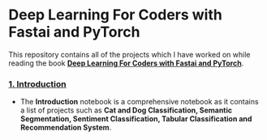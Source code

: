 # **Deep Learning For Coders with Fastai and PyTorch**

This repository contains all of the projects which I have worked on while reading the book [**Deep Learning For Coders with Fastai and PyTorch**](https://course.fast.ai/#). 

### [**1. Introduction**](https://github.com/ThinamXx/Fastai/tree/main/1.%20Introduction)
- The **Introduction** notebook is a comprehensive notebook as it contains a list of projects such as **Cat and Dog Classification, Semantic Segmentation, Sentiment Classification, Tabular Classification and Recommendation System**.

